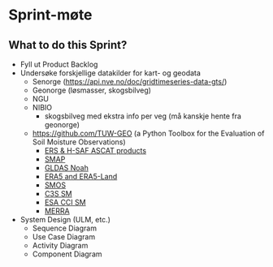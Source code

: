 # Sprint-møte
## What to do this Sprint?
- Fyll ut Product Backlog
- Undersøke forskjellige datakilder for kart- og geodata
	- Senorge (https://api.nve.no/doc/gridtimeseries-data-gts/)
	- Geonorge (løsmasser, skogsbilveg)
	- NGU
	- NIBIO 
		- skogsbilveg med ekstra info per veg (må kanskje hente fra geonorge)
	- https://github.com/TUW-GEO (a Python Toolbox for the Evaluation of Soil Moisture Observations)
		- [ERS & H-SAF ASCAT products](https://github.com/TUW-GEO/ascat/)
		- [SMAP](https://github.com/TUW-GEO/smap_io/)
		- [GLDAS Noah](https://github.com/TUW-GEO/gldas/)
		- [ERA5 and ERA5-Land](https://github.com/TUW-GEO/ecmwf_models/)
		- [SMOS](https://github.com/TUW-GEO/smos/)
		- [C3S SM](https://github.com/TUW-GEO/c3s_sm/)
		- [ESA CCI SM](https://github.com/TUW-GEO/esa_cci_sm/)
		- [MERRA](https://github.com/TUW-GEO/merra/)
- System Design (ULM, etc.)
	- Sequence Diagram
	- Use Case Diagram
	- Activity Diagram
	- Component Diagram
